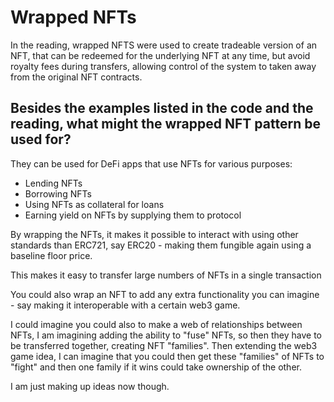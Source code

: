 # Wrapped NFTs

In the reading, wrapped NFTS were used to create tradeable version of an NFT, that can be redeemed for the underlying NFT at any time, but avoid royalty fees during transfers, allowing control of the system to taken away from the original NFT contracts.

## Besides the examples listed in the code and the reading, what might the wrapped NFT pattern be used for?

They can be used for DeFi apps that use NFTs for various purposes:
- Lending NFTs
- Borrowing NFTs
- Using NFTs as collateral for loans
- Earning yield on NFTs by supplying them to protocol

By wrapping the NFTs, it makes it possible to interact with using other standards than ERC721, say ERC20 - making them fungible again using a baseline floor price.

This makes it easy to transfer large numbers of NFTs in a single transaction

You could also wrap an NFT to add any extra functionality you can imagine - say making it interoperable with a certain web3 game.

I could imagine you could also to make a web of relationships between NFTs, I am imagining adding the ability to "fuse" NFTs, so then they have to be transferred together, creating NFT "families". Then extending the web3 game idea, I can imagine that you could then get these "families" of NFTs to "fight" and then one family if it wins could take ownership of the other.

I am just making up ideas now though.
